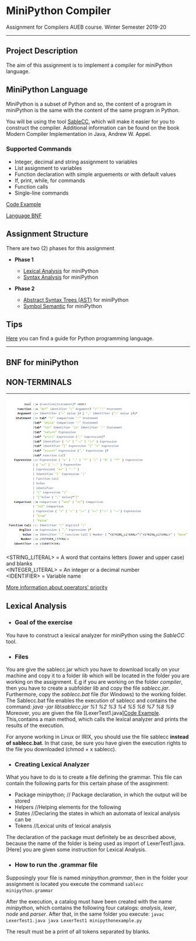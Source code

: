 # MiniPython Compiler

Assignment for Compilers AUEB course. Winter Semester 2019-20

---

## Project Description

The aim of this assignment is to implement a compiler for miniPython language.

## MiniPython Language

MiniPython is a subset of Python and so, the content of a program in miniPython is the same with the content of the same program in Python.

You will be using the tool [SableCC](http://www.sablecc.org/), which will make it easier for you to construct the compiler.
Additional information can be found on the book Modern Compiler Implementation in Java, Andrew W. Appel.

### Supported Commands

- Integer, decimal and string assignment to variables
- List assignment to variables
- Function declaration with simple arguements or with default values
- If, print, while, for commands
- Function calls
- Single-line commands

[Code Example](https://github.com/DikeaSot/MiniPythonCompiler/blob/main/Part%202/src/example.py "example.py")

[Language BNF](#bnf-for-minipython)

## Assignment Structure

There are two (2) phases for this assignment

- **Phase 1**
  - [Lexical Analysis](#lexical) for miniPython
  - [Syntax Analysis](#syntax) for miniPython

- **Phase 2**
  - [Abstract Syntax Trees (AST)](#ast) for miniPython
  - [Symbol Semantic](#semantic) for miniPython

## Tips

[Here](http://docs.python.org/tutorial/, "Python Guide") you can find a guide for Python programming language.

---

## <a name="bnf-for-minipython"></a> BNF for miniPython

## NON-TERMINALS

---

![BNF for MiniPython](/images/bnfForMiniPython.png)

<!-- Goal
:   ::= ([Function](#Function)\|[Statement](#Statement))\* \<EOF>

[Function](#Function)
:   ::= [\"def\"]{.string} [Identifier](#Identifier) [\"(\"]{.string}
    [Argument](#Argument)? [\")\"]{.string} [\":\"]{.string}
    [Statement](#Statement)

[Argument](#Argument)
:   ::= [Identifier](#Identifier) ([\"=\"]{.string} [Value](#Value) )? (
    [\",\"]{.string} [Identifier](#Identifier) ([\"=\"]{.string}
    [Value](#Value) )?)\*

[Statement](#Statement)
:   ::= **tab\*** [\"if\"]{.string} [Comparison](#Comparison)
    [\":\"]{.string} [Statement](#Statement)
:   \|**tab\*** [\"while\"]{.string} [Comparison](#Comparison)
    [\":\"]{.string} [Statement](#Statement)
:   \|**tab\*** [\"for\"]{.string} [Identifier](#Identifier)
    [\"in\"]{.string} [Identifier](#Identifier) [\":\"]{.string}
    [Statement](#Statement)
:   \|**tab\*** [\"return\"]{.string} [Expression](#Expression)
:   \|**tab\*** [\"print\"]{.string} [Expression](#Expression)
    ([\",\"]{.string} [Expression](#Expression))\*
:   \|**tab\*** [Identifier](#Identifier) ( [\"=\"]{.string} \|
    [\"-=\"]{.string} \| [\"/=\"]{.string} ) [Expression](#Expression)
:   \|**tab\*** [Identifier](#Identifier) [\"\[\"]{.string}
    [Expression](#Expression) [\"\]\"]{.string} [\"=\"]{.string}
    [Expression](#Expression)
:   \|**tab\*** [\"assert\"]{.string} [Expression](#Expression)
    ([\",\"]{.string} [Expression](#Expression) )?
:   \|**tab\*** [Function Call](#Function-Call)

[Expression](#Expression)
:   ::= [Expression](#Expression) ( [\"+\"]{.string} \| [\"-\"]{.string}
    \| [\"\*\"]{.string} \| [\"/\"]{.string} \| [\"%\"]{.string} \|
    [\"\*\*\"]{.string} ) [Expression](#Expression)
:   \| ( [\"++\"]{.string} \| [\"\--\"]{.string} )
    [Expression](#Expression)
:   \| [Expression](#Expression)( [\"++\"]{.string} \|
    [\"\--\"]{.string} )
:   \| [Identifier](#Identifier) [\"\[\"]{.string}
    [Expression](#Expression) [\"\]\"]{.string}
:   \| [Function Call](#Function-Call)
:   \| [Value](#Value)
:   \| [Identifier](#Identifier)
:   \| [\"(\"]{.string} [Expression](#Expression) [\")\"]{.string}
:   \| [\"\[\"]{.string}[Value](#Value) ( [\",\"]{.string}
    [Value](#Value))\*[\"\]\"]{.string}

[Comparison](#Comparison)
:   ::= [Comparison](#Comparison) ( [\"and\"]{.string} \|
    [\"or\"]{.string}) [Comparison](#Comparison)
:   \| [\"not\"]{.string} [Comparison](#Comparison)
:   \| [Expression](#Expression) ( [\"\>\"]{.string} \|
    [\"\<\"]{.string} \| [\"\>=\"]{.string} \| [\"\<=\"]{.string}
    \|[\"!=\"]{.string} \| [\"==\"]{.string}) [Expression](#Expression)
:   \| [\"true\"]{.string}
:   \| [\"false\"]{.string}

[Function Call](#Function-Call)
:   ::= [Identifier](#Identifier) [\"(\"]{.string} [Arglist](#Arglist)?
    [\")\"]{.string}

[Arglist](#Arglist)
:   ::= [Expression](#Expression) ( [\",\"]{.string}
    [Expression](#Expression) )\*

[Value](#Value)
:   ::= [Identifier](#Identifier) [\".\"]{.string} [Function
    Call](#Function-Call) \| [Number](#Number) \|
    \"\<STRING_LITERAL>\"\|\'\<STRING_LITERAL>\' \| [\"None\"]{.string}

[Number](#Number)
:   ::= \<INTEGER_LITERAL>

[Identifier](#)
:   ::= \<IDENTIFIER> -->

\<STRING_LITERAL> = A word that contains letters (lower and upper case) and blanks\
\<INTEGER_LITERAL> = An integer or a decimal number\
\<IDENTIFIER> = Variable name

[More information about operators' priority](http://www.mathcs.emory.edu/~valerie/courses/fall10/155/resources/op_precedence.html)

## <a name="lexical"></a> Lexical Analysis

- ### Goal of the exercise
You have to construct a lexical analyzer for miniPython using the *SableCC* tool.

- ### Files
You are give the sablecc.jar which you have to download locally on your machine and copy it to a folder *lib* which will be located in the folder you are working on the assignment.
E.g if you are working on the folder *compiler*, then you have to create a subfolder *lib* and copy the file *sablecc.jar*.
Furthermore, copy the *sablecc.bat* file (for Windows) to the working folder.
The Sablecc.bat file enables the execution of sablecc and contains the command: *java -jar lib\sablecc.jar %1 %2 %3 %4 %5 %6 %7 %8 %9*
Moreover, you are given the file [LexerTest1.java][Code Example](https://github.com/DikeaSot/MiniPythonCompiler/tree/main/Part%201/LexerTest1.java/ "LexerTest1.java"). This,contains a main method, which calls the lexical analyzer and prints the results of the execution.

For anyone working in Linux or IRIX, you should use the file sablecc **instead of sablecc.bat**. In that case, be sure you have given the execution rights to the file you downloaded (chmod + x sablecc).

- ### Creating Lexical Analyzer

What you have to do is to create a file defining the grammar. This file can contain the following parts for this certain phase of the assginment:

- Package minipython; // Package declaration, in which the output will be stored
- Helpers //Helping elements for the following
- States //Declaring the states in which an automata of lexical analysis can be
- Tokens //Lexical units of lexical analysis

The declaration of the package must definitely be as described above, because the name of the folder is being used as import of LexerTest1.java.
[Here] you are given some instruction for Lexical Analysis.

- ### How to run the .grammar file

Supposingly your file is named *minipython.grammar*, then in the folder your assignment is located you execute the command  `sablecc minipython.grammar`

After the execution, a catalog must have been created with the name *minipython*, which contains the following four catalogs: *analysis*, *lexer*, *node* and *parser*.
After that, in the same folder you execute:
    `javac LexerTest1.java
    java LexerTest1 minipythonexample.py`

The result must be a print of all tokens separated by blanks.